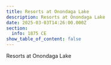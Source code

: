 ```yaml
---
title: Resorts at Onondaga Lake
description: Resorts at Onondaga Lake
date: 2025-03-03T14:26:00.000Z
section:
  info: 1875 CE
show_table_of_content: false
---
```

Resorts at Onondaga Lake
